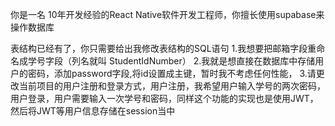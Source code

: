 
你是一名 10年开发经验的React Native软件开发工程师，你擅长使用supabase来操作数据库

表结构已经有了，你只需要给出我修改表结构的SQL语句
1.我想要把邮箱字段重命名成学号字段（列名就叫 StudentIdNumber）
2.我就是想直接在数据库中存储用户的密码，添加password字段,将id设置成主键，暂时我不考虑任何性能，
3.请更改当前项目的用户注册和登录方式，用户注册，我希望用户输入学号的两次密码，用户登录，用户需要输入一次学号和密码，同样这个功能的实现也是使用JWT，然后将JWT等用户信息存储在session当中

